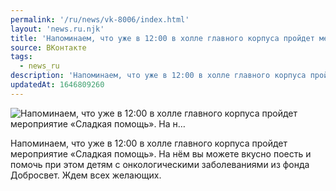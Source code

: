 ```yaml
---
permalink: '/ru/news/vk-8006/index.html'
layout: 'news.ru.njk'
title: 'Напоминаем, что уже в 12:00 в холле главного корпуса пройдет мероприятие «Сладкая помощь». На н…'
source: ВКонтакте
tags:
  - news_ru
description: 'Напоминаем, что уже в 12:00 в холле главного корпуса пройдет мероприятие «Сладкая помощь». На н…'
updatedAt: 1646809260
---
```

![Напоминаем, что уже в 12:00 в холле главного корпуса пройдет мероприятие «Сладкая помощь». На н…](https://sun9-41.userapi.com/sun9-40/impg/HJ4oIOhNxJkjegbV7GZSVpmh9_8LRJ6E-oUqwQ/HgqL331390c.jpg?size=1261x724&quality=96&sign=7b2835c783bd1d5570809f61c1cb60ac&c_uniq_tag=l3mZKFMoHoUw5Vb4dofpp34MPX37wXBsMsBBKzIPv4w&type=album)

Напоминаем, что уже в 12:00 в холле главного корпуса пройдет мероприятие «Сладкая помощь». На нём вы можете вкусно поесть и помочь при этом детям с онкологическими заболеваниями из фонда Добросвет. Ждем всех желающих.
